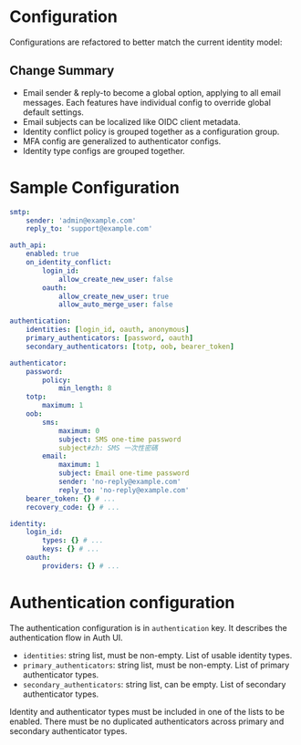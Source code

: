 # Configuration

Configurations are refactored to better match the current identity model:

## Change Summary
- Email sender & reply-to become a global option, applying to all email
  messages. Each features have individual config to override global default
  settings.
- Email subjects can be localized like OIDC client metadata.
- Identity conflict policy is grouped together as a configuration group.
- MFA config are generalized to authenticator configs.
- Identity type configs are grouped together.

# Sample Configuration
```yaml
smtp:
    sender: 'admin@example.com'
    reply_to: 'support@example.com'

auth_api:
    enabled: true
    on_identity_conflict:
        login_id:
            allow_create_new_user: false
        oauth:
            allow_create_new_user: true
            allow_auto_merge_user: false

authentication:
    identities: [login_id, oauth, anonymous]
    primary_authenticators: [password, oauth]
    secondary_authenticators: [totp, oob, bearer_token]

authenticator:
    password:
        policy:
            min_length: 8
    totp:
        maximum: 1
    oob:
        sms:
            maximum: 0
            subject: SMS one-time password
            subject#zh: SMS 一次性密碼
        email:
            maximum: 1
            subject: Email one-time password
            sender: 'no-reply@example.com'
            reply_to: 'no-reply@example.com'
    bearer_token: {} # ...
    recovery_code: {} # ...

identity:
    login_id:
        types: {} # ...
        keys: {} # ...
    oauth:
        providers: {} # ...
```

# Authentication configuration
The authentication configuration is in `authentication` key. It describes
the authentication flow in Auth UI.

- `identities`: string list, must be non-empty.
                List of usable identity types.
- `primary_authenticators`: string list, must be non-empty.
                            List of primary authenticator types.
- `secondary_authenticators`: string list, can be empty.
                              List of secondary authenticator types.

Identity and authenticator types must be included in one of the lists to be
enabled. There must be no duplicated authenticators across primary and
secondary authenticator types.
